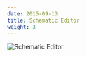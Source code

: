 ```yaml
---
date: 2015-09-13
title: Schematic Editor
weight: 3
---
```


![Schematic Editor](/img/schematiceditor_preview.png)

